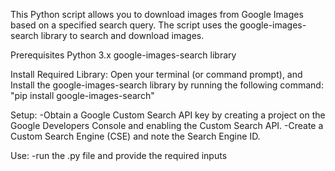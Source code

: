 This Python script allows you to download images from Google Images based on a specified search query. The script uses the google-images-search library to search and download images.

Prerequisites
Python 3.x
google-images-search library

Install Required Library:
Open your terminal (or command prompt), and Install the google-images-search library by running the following command:
        "pip install google-images-search"

Setup:
  -Obtain a Google Custom Search API key by creating a project on the Google Developers Console and enabling the Custom Search API.
  -Create a Custom Search Engine (CSE) and note the Search Engine ID.

Use:
  -run the .py file and provide the required inputs
